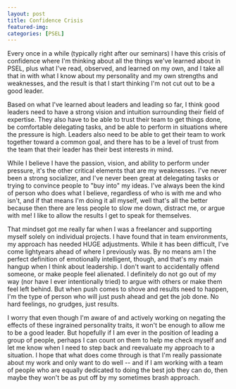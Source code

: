 ```yaml
---
layout: post
title: Confidence Crisis
featured-img: 
categories: [PSEL]
---
```

Every once in a while (typically right after our seminars) I have this crisis of confidence where I'm thinking about all the things we've learned about in PSEL, plus what I've read, observed, and learned on my own, and I take all that in with what I know about my personality and my own strengths and weaknesses, and the result is that I start thinking I'm not cut out to be a good leader.

Based on what I've learned about leaders and leading so far, I think good leaders need to have a strong vision and intuition surrounding their field of expertise. They also have to be able to trust their team to get things done, be comfortable delegating tasks, and be able to perform in situations where the pressure is high. Leaders also need to be able to get their team to work together toward a common goal, and there has to be a level of trust from the team that their leader has their best interests in mind.

While I believe I have the passion, vision, and ability to perform under pressure, it's the other critical elements that are my weaknesses. I've never been a strong socializer, and I've never been great at delegating tasks or trying to convince people to "buy into" my ideas. I've always been the kind of person who does what I believe, regardless of who is with me and who isn't, and if that means I'm doing it all myself, well that's all the better because then there are less people to slow me down, distract me, or argue with me! I like to allow the results I get to speak for themselves.

That mindset got me really far when I was a freelancer and supporting myself solely on individual projects. I have found that in team environments, my approach has needed HUGE adjustments. While it has been difficult, I've come lightyears ahead of where I previously was. By no means am I the perfect definition of emotionally intelligent, though, and that's my main hangup when I think about leadership. I don't want to accidentally offend someone, or make people feel alienated. I definitely do not go out of my way (nor have I ever intentionally tried) to argue with others or make them feel left behind. But when push comes to shove and results need to happen, I'm the type of person who will just push ahead and get the job done. No hard feelings, no grudges, just results.

I worry that even though I'm aware of and actively working on negating the effects of these ingrained personality traits, it won't be enough to allow me to be a good leader. But hopefully if I am ever in the position of leading a group of people, perhaps I can count on them to help me check myself and let me know when I need to step back and reevaluate my approach to a situation. I hope that what does come through is that I'm really passionate about my work and only want to do well -- and if I am working with a team of people who are equally dedicated to doing the best job they can do, then maybe they won't be as put off by my sometimes brash approach.
